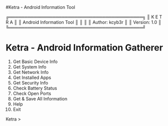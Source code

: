 #Ketra - Android Information Tool

╔═══════════════════════════════════════════╗
║                 K E T R A                  ║
║         Android Information Tool           ║
║                                           ║
║  Author: kcyb3r                           ║
║  Version: 1.0                             ║
╚═══════════════════════════════════════════╝
    

Ketra - Android Information Gatherer
==================================
1. Get Basic Device Info
2. Get System Info
3. Get Network Info
4. Get Installed Apps
5. Get Security Info
6. Check Battery Status
7. Check Open Ports
8. Get & Save All Information
9. Help
10. Exit

Ketra > 



